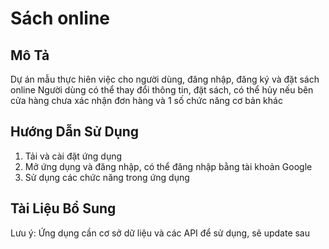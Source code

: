 # Sách online


## Mô Tả
Dự án mẫu thực hiên việc cho người dùng, đăng nhập, đăng ký và đặt sách online
Người dùng có thể thay đổi thông tin, đặt sách, có thể hủy nếu bên cửa hàng chưa xác nhận đơn hàng và 1 số chức năng cơ bản khác

## Hướng Dẫn Sử Dụng
1. Tải và cài đặt ứng dụng 
2. Mở ứng dụng và đăng nhập, có thể đăng nhập bằng tài khoản Google
3. Sử dụng các chức năng trong ứng dụng

## Tài Liệu Bổ Sung 

Lưu ý: Ứng dụng cần cơ sở dữ liệu và các API để sử dụng, sẽ update sau